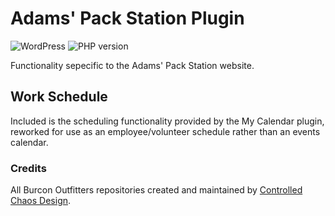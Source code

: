 # Adams' Pack Station Plugin

![WordPress](https://img.shields.io/wordpress/v/akismet.svg?style=flat-square)
![PHP version](https://img.shields.io/php-eye/symfony/symfony.svg?style=flat-square)

Functionality sepecific to the Adams' Pack Station website.

## Work Schedule

Included is the scheduling functionality provided by the My Calendar plugin, reworked for use as an employee/volunteer schedule rather than an events calendar.

### Credits

All Burcon Outfitters repositories created and maintained by [Controlled Chaos Design](https://github.com/ControlledChaos).